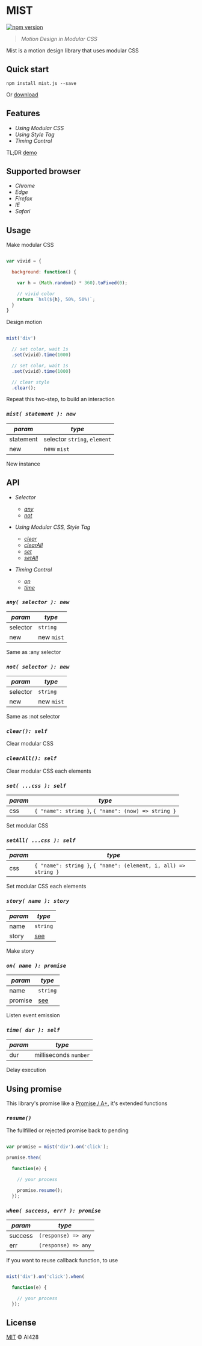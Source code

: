 # MIST

[![npm version](https://badge.fury.io/js/mist.js.svg)](https://badge.fury.io/js/mist.js)

> _Motion Design in Modular CSS_

Mist is a motion design library that uses modular CSS

## Quick start

```
npm install mist.js --save
```

Or [download](//github.com/AI428/mist/releases/latest)

## Features

- _Using Modular CSS_
- _Using Style Tag_
- _Timing Control_

TL;DR [demo](//codepen.io/collection/DNzaQb/)

## Supported browser

- _Chrome_
- _Edge_
- _Firefox_
- _IE_
- _Safari_

## Usage

Make modular CSS

```javascript

var vivid = {

  background: function() {

    var h = (Math.random() * 360).toFixed(0);

    // vivid color
    return `hsl(${h}, 50%, 50%)`;
  }
}
```

Design motion

```javascript

mist('div')

  // set color, wait 1s
  .set(vivid).time(1000)

  // set color, wait 1s
  .set(vivid).time(1000)

  // clear style
  .clear();
```

Repeat this two-step, to build an interaction

### _`mist( statement ): new`_

_param_   | _type_
--------- | ----------------------------
statement | selector `string`, `element`
new       | new `mist`

New instance

## API

- _Selector_

  - [_any_](#any-selector--new)
  - [_not_](#not-selector--new)

- _Using Modular CSS, Style Tag_

  - [_clear_](#clear-self)
  - [_clearAll_](#clearall-self)
  - [_set_](#set-css--self)
  - [_setAll_](#setall-css--self)

- _Timing Control_

  - [_on_](#on-name--promise)
  - [_time_](#time-dur--self)

### _`any( selector ): new`_

_param_  | _type_
-------- | ----------
selector | `string`
new      | new `mist`

Same as :any selector

### _`not( selector ): new`_

_param_  | _type_
-------- | ----------
selector | `string`
new      | new `mist`

Same as :not selector

### _`clear(): self`_

Clear modular CSS

### _`clearAll(): self`_

Clear modular CSS each elements

### _`set( ...css ): self`_

_param_ | _type_
------- | ---------------------------------------------------
css     | `{ "name": string }`, `{ "name": (now) => string }`

Set modular CSS

### _`setAll( ...css ): self`_

_param_ | _type_
------- | ---------------------------------------------------------------
css     | `{ "name": string }`, `{ "name": (element, i, all) => string }`

Set modular CSS each elements

### _`story( name ): story`_

_param_ | _type_
------- | -------------------
name    | `string`
story   | [see](#using-story)

Make story

### _`on( name ): promise`_

_param_ | _type_
------- | ---------------------
name    | `string`
promise | [see](#using-promise)

Listen event emission

### _`time( dur ): self`_

_param_ | _type_
------- | ---------------------
dur     | milliseconds `number`

Delay execution

## Using promise

This library's promise like a [Promise / A+](//promisesaplus.com/), it's extended functions

### _`resume()`_

The fullfilled or rejected promise back to pending

```javascript

var promise = mist('div').on('click');

promise.then(

  function(e) {

    // your process

    promise.resume();
  });
```

### _`when( success, err? ): promise`_

_param_ | _type_
------- | -------------------
success | `(response) => any`
err     | `(response) => any`

If you want to reuse callback function, to use

```javascript

mist('div').on('click').when(

  function(e) {

    // your process
  });
```

## License

[MIT](//opensource.org/licenses/MIT) © AI428
